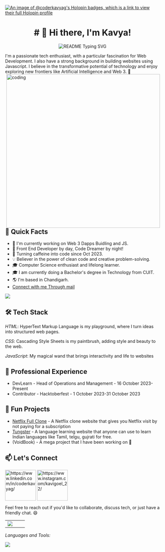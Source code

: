 [![An image of @coderkavyag's Holopin badges, which is a link to view their full Holopin profile](https://holopin.me/coderkavyag)](https://holopin.io/@coderkavyag)

<html>
<body>
  <span>
  <h1 align="center"># 👋 Hi there, I'm Kavya!</h1>
    <p align="center">
      <img src="https://readme-typing-svg.demolab.com/?lines=Problem+Solving+Expert!;AI+And+OpenSource+Enthusiast!;Web+Developer!;Building+VoidBook!&font=Fira%20Code&center=true&width=380&height=50&duration=4000&pause=1000" alt="README Typing SVG">
    </p>
  </span>
  

I'm a passionate tech enthusiast, with a particular fascination for Web Development. I also have a strong background in building websites using Javascript. I believe in the transformative potential of technology and enjoy exploring new frontiers like Artificial Intelligence and Web 3. 💪
 <img align="right" alt="coding" width="500" src="https://user-images.githubusercontent.com/74038190/225813708-98b745f2-7d22-48cf-9150-083f1b00d6c9.gif">


## 🚀 Quick Facts

- 🔭 I'm currently working on Web 3 Dapps Buidling and JS.
- 🔭 Front End Developer by day, Code Dreamer by night!
- 🌈 Turning caffeine into code since Oct 2023.
- 💡 Believer in the power of clean code and creative problem-solving.
- 🎓 Computer Science enthusiast and lifelong learner.
- 🎓 I am currently doing a Bachelor's degree in Technology from CUIT.
- 🌎 I'm based in Chandigarh.
- [Connect with me Through mail](codecraftkavya@gmail.com)
  
<img src="https://user-images.githubusercontent.com/74038190/240304586-d48893bd-0757-481c-8d7e-ba3e163feae7.png" />

## 🛠️ Tech Stack

 *HTML*: HyperText Markup Language is my playground, where I turn ideas into structured web pages.

 *CSS*: Cascading Style Sheets is my paintbrush, adding style and beauty to the web.

 *JavaScript*: My magical wand that brings interactivity and life to websites


## 💼 Professional Experience

- DevLearn - Head of Operations and Management - 16 October 2023-Present
- Contributor - Hacktoberfest - 1 October 2023-31 October 2023

## 🌟 Fun Projects

- [Netflix Full Clone]() - A Netflix clone website that gives you Netflix visit by not paying for a subscription
- [Tungster]() - A language learning website that anyone can use to learn Indian languages like Tamil, telgu, gujrati for free.
- (VoidBook) - A mega project that I have been working on 👀



## 📫 Let's Connect
<p align="left">
<a href="https://www.linkedin.com/in/coderkavyag/" target="blank"><img align="center" src="https://user-images.githubusercontent.com/74038190/235294012-0a55e343-37ad-4b0f-924f-c8431d9d2483.gif" width="100" alt="https://www.linkedin.com/in/coderkavyag/" /></a>
<a href="https://www.instagram.com/kavigoel_22/" target="blank"><img align="center" src="https://user-images.githubusercontent.com/74038190/235294013-a33e5c43-a01c-43f6-b44d-a406d8b4ab75.gif" width="100" alt="https://www.instagram.com/kavigoel_22/"/></a>
</p>
Feel free to reach out if you'd like to collaborate, discuss tech, or just have a friendly chat. 😄


<table>
<tr border="none">
<td width="50%">
     <a href="https://git.io/streak-stats"><img src="https://streak-stats.demolab.com?user=CoderKavyaG"/></a>
</td>

</tr>
</table>

*Languages and Tools:*
  
  <a href="https://skillicons.dev">
    <img src="https://skillicons.dev/icons?i=github,git,gitlab,html,css,js,vscode,&perline=14" />
  </a>
